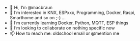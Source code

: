 - 👋 Hi, I’m @macbraun
- 👀 I’m interested in KNX, ESPxxx, Programming, Docker, Raspi, Smarthome and so on ;-) ...
- 🌱 I’m currently learning Docker, Python, MQTT, ESP things
- 💞️ I’m looking to collaborate on nothing specific now
- 📫 How to reach me: oldschool email or @mention me

<!---
macbraun/macbraun is a ✨ special ✨ repository because its `README.md` (this file) appears on your GitHub profile.
You can click the Preview link to take a look at your changes.
--->
